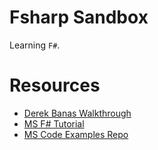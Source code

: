 # Fsharp Sandbox

Learning `F#`.

# Resources
* [Derek Banas Walkthrough](https://www.youtube.com/watch?v=c7eNDJN758U&t=3442s)
* [MS F# Tutorial](https://www.youtube.com/playlist?list=PLdo4fOcmZ0oUFghYOp89baYFBTGxUkC7Z)
* [MS Code Examples Repo](https://github.com/MicrosoftDocs/visualfsharpdocs)